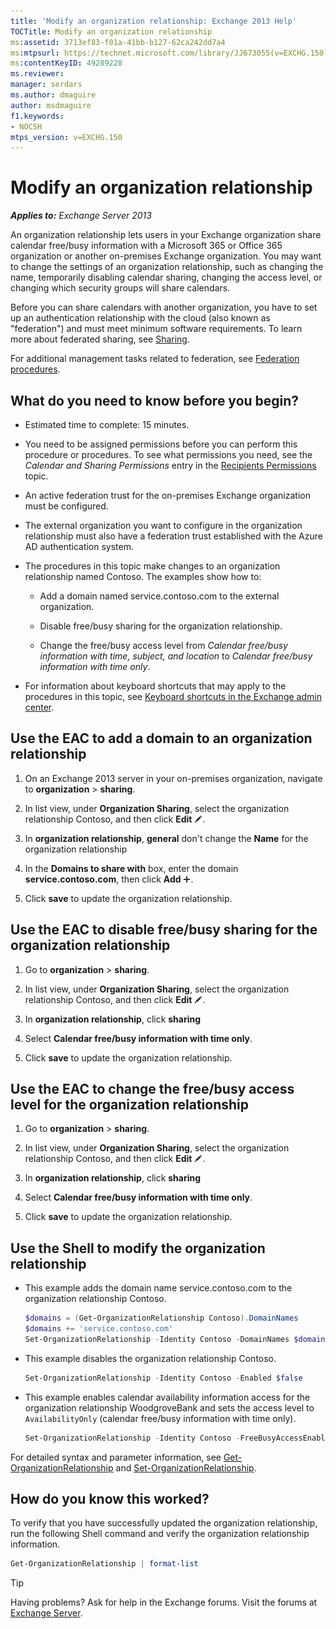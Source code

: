 ```yaml
---
title: 'Modify an organization relationship: Exchange 2013 Help'
TOCTitle: Modify an organization relationship
ms:assetid: 3713ef83-f01a-41bb-b127-62ca242dd7a4
ms:mtpsurl: https://technet.microsoft.com/library/JJ673055(v=EXCHG.150)
ms:contentKeyID: 49289228
ms.reviewer: 
manager: serdars
ms.author: dmaguire
author: msdmaguire
f1.keywords:
- NOCSH
mtps_version: v=EXCHG.150
---
```


# Modify an organization relationship

_**Applies to:** Exchange Server 2013_

An organization relationship lets users in your Exchange organization share calendar free/busy information with a Microsoft 365 or Office 365 organization or another on-premises Exchange organization. You may want to change the settings of an organization relationship, such as changing the name, temporarily disabling calendar sharing, changing the access level, or changing which security groups will share calendars.

Before you can share calendars with another organization, you have to set up an authentication relationship with the cloud (also known as "federation") and must meet minimum software requirements. To learn more about federated sharing, see [Sharing](sharing-exchange-2013-help.md).

For additional management tasks related to federation, see [Federation procedures](federation-procedures-exchange-2013-help.md).

## What do you need to know before you begin?

- Estimated time to complete: 15 minutes.

- You need to be assigned permissions before you can perform this procedure or procedures. To see what permissions you need, see the *Calendar and Sharing Permissions* entry in the [Recipients Permissions](recipients-permissions-exchange-2013-help.md) topic.

- An active federation trust for the on-premises Exchange organization must be configured.

- The external organization you want to configure in the organization relationship must also have a federation trust established with the Azure AD authentication system.

- The procedures in this topic make changes to an organization relationship named Contoso. The examples show how to:

  - Add a domain named service.contoso.com to the external organization.

  - Disable free/busy sharing for the organization relationship.

  - Change the free/busy access level from *Calendar free/busy information with time, subject, and location* to *Calendar free/busy information with time only*.

- For information about keyboard shortcuts that may apply to the procedures in this topic, see [Keyboard shortcuts in the Exchange admin center](keyboard-shortcuts-in-the-exchange-admin-center-2013-help.md).

## Use the EAC to add a domain to an organization relationship

1. On an Exchange 2013 server in your on-premises organization, navigate to **organization** \> **sharing**.

2. In list view, under **Organization Sharing**, select the organization relationship Contoso, and then click **Edit** ![Edit icon](images/JJ218640.6f53ccb2-1f13-4c02-bea0-30690e6ea71d(EXCHG.150).gif "Edit icon").

3. In **organization relationship**, **general** don't change the **Name** for the organization relationship

4. In the **Domains to share with** box, enter the domain **service.contoso.com**, then click **Add** ![Add Icon](images/JJ218640.c1e75329-d6d7-4073-a27d-498590bbb558(EXCHG.150).gif "Add Icon").

5. Click **save** to update the organization relationship.

## Use the EAC to disable free/busy sharing for the organization relationship

1. Go to **organization** \> **sharing**.

2. In list view, under **Organization Sharing**, select the organization relationship Contoso, and then click **Edit** ![Edit icon](images/JJ218640.6f53ccb2-1f13-4c02-bea0-30690e6ea71d(EXCHG.150).gif "Edit icon").

3. In **organization relationship**, click **sharing**

4. Select **Calendar free/busy information with time only**.

5. Click **save** to update the organization relationship.

## Use the EAC to change the free/busy access level for the organization relationship

1. Go to **organization** \> **sharing**.

2. In list view, under **Organization Sharing**, select the organization relationship Contoso, and then click **Edit** ![Edit icon](images/JJ218640.6f53ccb2-1f13-4c02-bea0-30690e6ea71d(EXCHG.150).gif "Edit icon").

3. In **organization relationship**, click **sharing**

4. Select **Calendar free/busy information with time only**.

5. Click **save** to update the organization relationship.

## Use the Shell to modify the organization relationship

- This example adds the domain name service.contoso.com to the organization relationship Contoso.

  ```powershell
  $domains = (Get-OrganizationRelationship Contoso).DomainNames
  $domains += 'service.contoso.com'
  Set-OrganizationRelationship -Identity Contoso -DomainNames $domains
  ```

- This example disables the organization relationship Contoso.

  ```powershell
  Set-OrganizationRelationship -Identity Contoso -Enabled $false
  ```

- This example enables calendar availability information access for the organization relationship WoodgroveBank and sets the access level to `AvailabilityOnly` (calendar free/busy information with time only).

  ```powershell
  Set-OrganizationRelationship -Identity Contoso -FreeBusyAccessEnabled $true -FreeBusyAccessLevel AvailabilityOnly
  ```

For detailed syntax and parameter information, see [Get-OrganizationRelationship](https://docs.microsoft.com/powershell/module/exchange/Get-OrganizationRelationship) and [Set-OrganizationRelationship](https://docs.microsoft.com/powershell/module/exchange/Set-OrganizationRelationship).

## How do you know this worked?

To verify that you have successfully updated the organization relationship, run the following Shell command and verify the organization relationship information.

```powershell
Get-OrganizationRelationship | format-list
```

> [!TIP]
> Having problems? Ask for help in the Exchange forums. Visit the forums at [Exchange Server](https://social.technet.microsoft.com/forums/office/home?category=exchangeserver).
